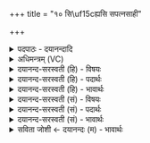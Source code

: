 +++
title = "१० सि\uf15cह्यसि सपत्नसाही"

+++
<details><summary>पदपाठः - दयानन्दादि</summary>

सि॒ꣳही। अ॒सि॒। स॒प॒त्न॒सा॒ही। स॒प॒त्न॒सहीति॑ सपत्न॒ऽसही। दे॒वेभ्यः॑। क॒ल्प॒स्व॒। सि॒ꣳही। अ॒सि॒। स॒प॒त्न॒सा॒ही। स॒प॒त्न॒स॒हीति॑ सपत्नऽस॒ही। दे॒वेभ्यः॑। शु॒न्ध॒स्व॒। सि॒ꣳही। अ॒सि॒। स॒प॒त्न॒सा॒ही। स॒प॒त्न॒स॒हीति॑ सपत्नऽस॒ही। दे॒वेभ्यः॑। शु॒म्भ॒स्व॒। १०।
</details>

<details><summary>अधिमन्त्रम् (VC)</summary>

- वाग्देवता
- गोतम ऋषिः
- ब्राह्मी उष्णिक्
- ऋषभः
</details>

<details><summary>दयानन्द-सरस्वती (हि) - विषयः</summary>

अब अगले मन्त्र में सब विद्याओं की मुख्य सिद्धि करनेवाली वाणी के गुणों का उपदेश किया है ॥
</details>

<details><summary>दयानन्द-सरस्वती (हि) - पदार्थः</summary>

पदार्थान्वयभाषाः -  हे विद्वान् मनुष्य ! तू जो (सपत्नसाही) जिस से शत्रुओं को सहन करते हैं, वह (देवेभ्यः) उत्तम गुण शूरवीरों के लिये (कल्पस्व) पढ़ा और उपदेश करके प्राप्त कर (सिंही) जो दोषों को नष्ट करने वा शब्दों का उच्चारण करनेवाली वाणी (असि) है, उसको (देवेभ्यः) विद्वान् दिव्यगुण वा विद्या की इच्छावाले मनुष्यों के लिये (शुन्धस्व) शुद्धता से प्रकाशित कर। जो (सपत्नसाही) दोषों को हनन वा (सिंही) अविद्या के नाश करनेवाली वाणी (असि) है, उसको (देवेभ्यः) धार्मिकों के लिये (शुन्धस्व) शुद्ध कर और जो (सपत्नसाही) दुष्ट स्वभाव और (सिंही) दुष्ट दोषों को नाश करनेवाली वाणी (असि) है, उसको (देवेभ्यः) सुशील विद्वानों के लिये (शुम्भस्व) शोभायुक्त कर ॥१०॥
</details>

<details><summary>दयानन्द-सरस्वती (हि) - भावार्थः</summary>

भावार्थभाषाः -  मनुष्यों को अति उचित है कि जो इस संसार में तीन प्रकार की वाणी होती है अर्थात् एक शिक्षा विद्या से संस्कार की हुई, दूसरी सत्यभाषणयुक्त और तीसरी मधुरगुणसहित−उनको स्वीकार करें ॥१०॥
</details>

<details><summary>दयानन्द-सरस्वती (सं) - विषयः</summary>

अथ सर्वासां विद्यानां मुख्यसाधिकाया वाचो गुणा उपदिश्यन्ते ॥
</details>

<details><summary>दयानन्द-सरस्वती (सं) - पदार्थः</summary>

पदार्थान्वयभाषाः -  हे विद्वंस्त्वं या सपत्नसाही सिंही वागस्ति तां देवेभ्यः कल्पस्व। या सपत्नसाही सिंही वागस्ति तां देवेभ्यः शुन्धस्व। या सपत्नसाही सिंही वागस्ति तां देवेभ्यः शुम्भस्व ॥१०॥
</details>

<details><summary>दयानन्द-सरस्वती (सं) - भावार्थः</summary>

भावार्थभाषाः -  त्रिविधा खलु वाग् भवति। शिक्षाविद्यासंस्कृता सत्यभाषणा मधुरा च, एषा मनुष्यैः सर्वदा स्वीकार्य्या ॥१०॥
</details>

<details><summary>सविता जोशी ← दयानन्दः (म) - भावार्थः</summary>

भावार्थभाषाः -  विद्येने संस्कारित, सत्यभाषणयुक्त व मधुर गुणयुक्त अशी तीन प्रकारची वाणी माणसांनी अंगीकारावी.
</details>